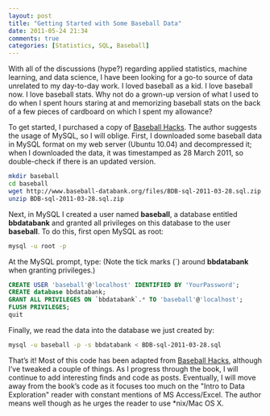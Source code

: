 ```yaml
---
layout: post
title: "Getting Started with Some Baseball Data"
date: 2011-05-24 21:34
comments: true
categories: [Statistics, SQL, Baseball]
---
```


With all of the discussions (hype?) regarding applied statistics, machine learning, and data science, I have been looking for a go-to source of data unrelated to my day-to-day work. I loved baseball as
a kid. I love baseball now. I love baseball stats. Why not do a grown-up version of what I used to do when I spent hours staring at and memorizing baseball stats on the back of a few pieces of cardboard
on which I spent my allowance?

To get started, I purchased a copy of [Baseball Hacks](http://www.amazon.com/Baseball-Hacks-Joseph-Adler/dp/0596009429/ref=sr_1_1?ie=UTF8&qid=1306290220&sr=8-1). The author suggests the usage of MySQL,
so I will oblige. First, I downloaded some baseball data in MySQL format on my web server (Ubuntu 10.04) and decompressed it; when I downloaded the data, it was timestamped as 28 March 2011, so
double-check if there is an updated version.

``` bash
mkdir baseball
cd baseball
wget http://www.baseball-databank.org/files/BDB-sql-2011-03-28.sql.zip
unzip BDB-sql-2011-03-28.sql.zip
```

Next, in MySQL I created a user named __baseball__, a database entitled __bbdatabank__ and granted all privileges on this database to the user __baseball__. To do this, first open MySQL as root:

``` bash
mysql -u root -p
```

At the MySQL prompt, type: (Note the tick marks (`) around __bbdatabank__ when granting privileges.)

``` sql
CREATE USER 'baseball'@'localhost' IDENTIFIED BY 'YourPassword';
CREATE database bbdatabank;
GRANT ALL PRIVILEGES ON `bbdatabank`.* TO 'baseball'@'localhost';
FLUSH PRIVILEGES;
quit
```

Finally, we read the data into the database we just created by:

``` bash
mysql -u baseball -p -s bbdatabank < BDB-sql-2011-03-28.sql
```

That’s it! Most of this code has been adapted from [Baseball Hacks](http://www.amazon.com/Baseball-Hacks-Joseph-Adler/dp/0596009429/ref=sr_1_1?ie=UTF8&qid=1306290220&sr=8-1), although I’ve tweaked a
couple of things. As I progress through the book, I will continue to add interesting finds and code as posts. Eventually, I will move away from the book’s code as it focuses too much on the
"Intro to Data Exploration" reader with constant mentions of MS Access/Excel. The author means well though as he urges the reader to use *nix/Mac OS X.
